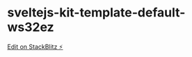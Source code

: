 # sveltejs-kit-template-default-ws32ez

[Edit on StackBlitz ⚡️](https://stackblitz.com/edit/sveltejs-kit-template-default-ws32ez)